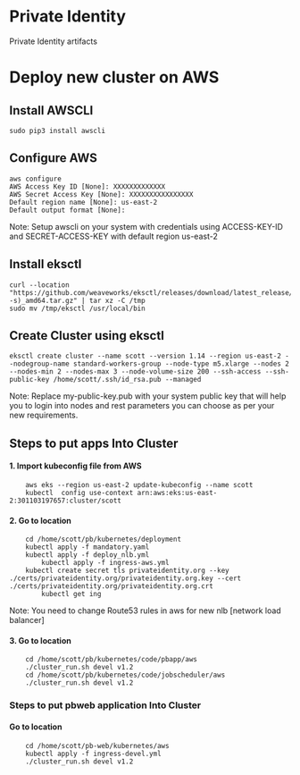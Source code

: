 # Private Identity
Private Identity artifacts

# Deploy new cluster on AWS
## Install AWSCLI
    sudo pip3 install awscli
## Configure AWS
    aws configure 
    AWS Access Key ID [None]: XXXXXXXXXXXXX
    AWS Secret Access Key [None]: XXXXXXXXXXXXXXXX
    Default region name [None]: us-east-2
    Default output format [None]:
Note: Setup awscli on your system with credentials using ACCESS-KEY-ID and SECRET-ACCESS-KEY with default region us-east-2
## Install eksctl 
    curl --location "https://github.com/weaveworks/eksctl/releases/download/latest_release/eksctl_$(uname -s)_amd64.tar.gz" | tar xz -C /tmp
    sudo mv /tmp/eksctl /usr/local/bin
## Create Cluster using eksctl
    eksctl create cluster --name scott --version 1.14 --region us-east-2 --nodegroup-name standard-workers-group --node-type m5.xlarge --nodes 2 --nodes-min 2 --nodes-max 3 --node-volume-size 200 --ssh-access --ssh-public-key /home/scott/.ssh/id_rsa.pub --managed

  Note: Replace my-public-key.pub with your system public key that will help you to login into nodes and rest parameters you can choose as per your new requirements.

## Steps to put apps Into Cluster

#### 1. Import kubeconfig file from AWS
		aws eks --region us-east-2 update-kubeconfig --name scott
		kubectl  config use-context arn:aws:eks:us-east-2:301103197657:cluster/scott
#### 2. Go to location
		cd /home/scott/pb/kubernetes/deployment
		kubectl apply -f mandatory.yaml
		kubectl apply -f deploy_nlb.yml
        	kubectl apply -f ingress-aws.yml
		kubectl create secret tls privateidentity.org --key ./certs/privateidentity.org/privateidentity.org.key --cert ./certs/privateidentity.org/privateidentity.org.crt
        	kubectl get ing

Note: You need to change Route53 rules in aws for new nlb [network load balancer]
 
#### 3. Go to location 

		cd /home/scott/pb/kubernetes/code/pbapp/aws
		./cluster_run.sh devel v1.2
		cd /home/scott/pb/kubernetes/code/jobscheduler/aws
		./cluster_run.sh devel v1.2

### Steps to put pbweb application Into Cluster
   
#### Go to location
		cd /home/scott/pb-web/kubernetes/aws
		kubectl apply -f ingress-devel.yml
		./cluster_run.sh devel v1.2

